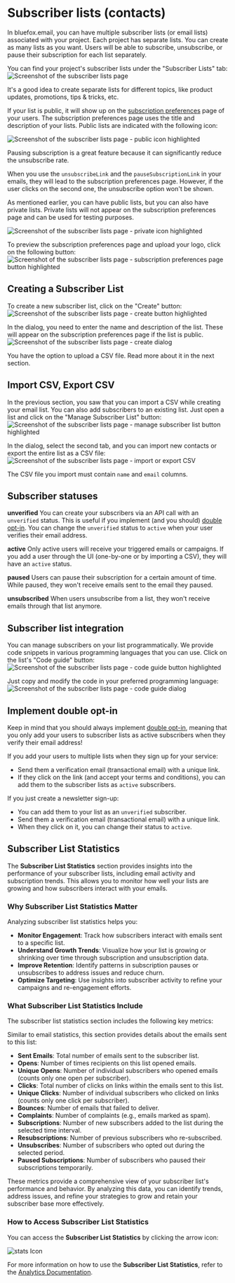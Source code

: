 # Subscriber lists (contacts)

In bluefox.email, you can have multiple subscriber lists (or email lists) associated with your project. Each project has separate lists. You can create as many lists as you want. Users will be able to subscribe, unsubscribe, or pause their subscription for each list separately.

You can find your project's subscriber lists under the "Subscriber Lists" tab:
![Screenshot of the subscriber lists page](./project-subscriber-lists.webp)

It's a good idea to create separate lists for different topics, like product updates, promotions, tips & tricks, etc.

If your list is public, it will show up on the [subscription preferences](./subscription-preferences-page) page of your users. The subscription preferences page uses the title and description of your lists. Public lists are indicated with the following icon:

![Screenshot of the subscriber lists page - public icon highlighted](./project-subscriber-lists-public-icon-highlighted.webp)

Pausing subscription is a great feature because it can significantly reduce the unsubscribe rate.

When you use the `unsubscribeLink` and the `pauseSubscriptionLink` in your emails, they will lead to the subscription preferences page. However, if the user clicks on the second one, the unsubscribe option won't be shown.

As mentioned earlier, you can have public lists, but you can also have private lists. Private lists will not appear on the subscription preferences page and can be used for testing purposes.

![Screenshot of the subscriber lists page - private icon highlighted](./project-subscriber-lists-private-icon-highlighted.webp)

To preview the subscription preferences page and upload your logo, click on the following button:
![Screenshot of the subscriber lists page - subscription preferences page button highlighted](./project-subscriber-lists-subscription-preferences-page-button.webp)

## Creating a Subscriber List

To create a new subscriber list, click on the "Create" button:
![Screenshot of the subscriber lists page - create button highlighted](./project-subscriber-lists-create-button-highlighted.webp)

In the dialog, you need to enter the name and description of the list. These will appear on the subscription preferences page if the list is public.
![Screenshot of the subscriber lists page - create dialog](./project-subscriber-lists-create-dialog.webp)

You have the option to upload a CSV file. Read more about it in the next section.

## Import CSV, Export CSV

In the previous section, you saw that you can import a CSV while creating your email list. You can also add subscribers to an existing list. Just open a list and click on the "Manage Subscriber List" button:
![Screenshot of the subscriber lists page - manage subscriber list button highlighted](./project-subscriber-lists-manage-subscriber-list-button-highlighted.webp)

In the dialog, select the second tab, and you can import new contacts or export the entire list as a CSV file:
![Screenshot of the subscriber lists page - import or export CSV](./project-subscriber-lists-import-export-csv.webp)

The CSV file you import must contain `name` and `email` columns.

## Subscriber statuses

**unverified** You can create your subscribers via an API call with an `unverified` status. This is useful if you implement (and you should) [double opt-in](#implement-double-opt-in). You can change the `unverified` status to `active` when your user verifies their email address.

**active** Only active users will receive your triggered emails or campaigns. If you add a user through the UI (one-by-one or by importing a CSV), they will have an `active` status.

**paused** Users can pause their subscription for a certain amount of time. While paused, they won't receive emails sent to the email they paused.

**unsubscribed** When users unsubscribe from a list, they won't receive emails through that list anymore.

## Subscriber list integration

You can manage subscribers on your list programmatically. We provide code snippets in various programming languages that you can use. Click on the list's "Code guide" button:
![Screenshot of the subscriber lists page - code guide button highlighted](./project-subscriber-lists-manage-code-guide-button-highlighted.webp)

Just copy and modify the code in your preferred programming language:
![Screenshot of the subscriber lists page - code guide dialog](./project-subscriber-lists-code-guide-dialog.webp)

## Implement double opt-in

Keep in mind that you should always implement [double opt-in](/email-best-practices-for-saas/double-opt-in), meaning that you only add your users to subscriber lists as active subscribers when they verify their email address!

If you add your users to multiple lists when they sign up for your service:
- Send them a verification email (transactional email) with a unique link.
- If they click on the link (and accept your terms and conditions), you can add them to the subscriber lists as `active` subscribers.

If you just create a newsletter sign-up:
- You can add them to your list as an `unverified` subscriber.
- Send them a verification email (transactional email) with a unique link.
- When they click on it, you can change their status to `active`.





## Subscriber List Statistics  

The **Subscriber List Statistics** section provides insights into the performance of your subscriber lists, including email activity and subscription trends. This allows you to monitor how well your lists are growing and how subscribers interact with your emails.  

### Why Subscriber List Statistics Matter  

Analyzing subscriber list statistics helps you:  

- **Monitor Engagement**: Track how subscribers interact with emails sent to a specific list.  
- **Understand Growth Trends**: Visualize how your list is growing or shrinking over time through subscription and unsubscription data.  
- **Improve Retention**: Identify patterns in subscription pauses or unsubscribes to address issues and reduce churn.  
- **Optimize Targeting**: Use insights into subscriber activity to refine your campaigns and re-engagement efforts.  

### What Subscriber List Statistics Include  

The subscriber list statistics section includes the following key metrics:

Similar to email statistics, this section provides details about the emails sent to this list:  
- **Sent Emails**: Total number of emails sent to the subscriber list.  
- **Opens**: Number of times recipients on this list opened emails.  
- **Unique Opens**: Number of individual subscribers who opened emails (counts only one open per subscriber).  
- **Clicks**: Total number of clicks on links within the emails sent to this list.  
- **Unique Clicks**: Number of individual subscribers who clicked on links (counts only one click per subscriber).  
- **Bounces**: Number of emails that failed to deliver.  
- **Complaints**: Number of complaints (e.g., emails marked as spam).   
- **Subscriptions**: Number of new subscribers added to the list during the selected time interval.  
- **Resubscriptions**: Number of previous subscribers who re-subscribed.  
- **Unsubscribes**: Number of subscribers who opted out during the selected period.  
- **Paused Subscriptions**: Number of subscribers who paused their subscriptions temporarily.  

These metrics provide a comprehensive view of your subscriber list's performance and behavior. By analyzing this data, you can identify trends, address issues, and refine your strategies to grow and retain your subscriber base more effectively.

### How to Access Subscriber List Statistics

You can access the **Subscriber List Statistics** by clicking the arrow icon:

![stats Icon](./project-subscriber-lists-stats-btn.webp)

For more information on how to use the **Subscriber List Statistics**, refer to the [Analytics Documentation](/docs/analytics).
